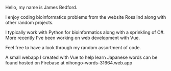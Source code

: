Hello, my name is James Bedford.

I enjoy coding bioinformatics problems from the website Rosalind along with other random projects.

I typically work with Python for bioinformatics along with a sprinkling of C#.
More recently I've been working on web development with Vue.

Feel free to have a look through my random assortment of code.

A small webapp I created with Vue to help learn Japanese words can be found hosted on Firebase at nihongo-words-31664.web.app
